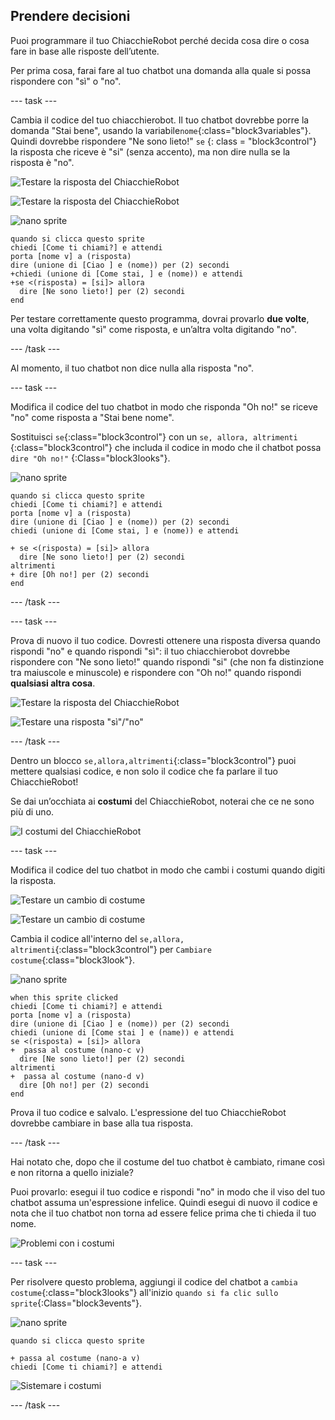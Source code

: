 ## Prendere decisioni

Puoi programmare il tuo ChiacchieRobot perché decida cosa dire o cosa fare in base alle risposte dell’utente.

Per prima cosa, farai fare al tuo chatbot una domanda alla quale si possa rispondere con "sì" o "no".

\--- task \---

Cambia il codice del tuo chiacchierobot. Il tuo chatbot dovrebbe porre la domanda "Stai bene", usando la variabile`nome`{:class="block3variables"}. Quindi dovrebbe rispondere "Ne sono lieto!" `se` {: class = "block3control"} la risposta che riceve è "si" (senza accento), ma non dire nulla se la risposta è "no".

![Testare la risposta del ChiacchieRobot](images/chatbot-if-test1-annotated.png)

![Testare la risposta del ChiacchieRobot](images/chatbot-if-test2.png)

![nano sprite](images/nano-sprite.png)

```blocks3
quando si clicca questo sprite
chiedi [Come ti chiami?] e attendi
porta [nome v] a (risposta)
dire (unione di [Ciao ] e (nome)) per (2) secondi
+chiedi (unione di [Come stai, ] e (nome)) e attendi
+se <(risposta) = [si]> allora 
  dire [Ne sono lieto!] per (2) secondi
end
```

Per testare correttamente questo programma, dovrai provarlo **due volte**, una volta digitando "sì" come risposta, e un’altra volta digitando "no".

\--- /task \---

Al momento, il tuo chatbot non dice nulla alla risposta "no".

\--- task \---

Modifica il codice del tuo chatbot in modo che risponda "Oh no!" se riceve "no" come risposta a "Stai bene nome".

Sostituisci `se`{:class="block3control"} con un `se, allora, altrimenti` {:class="block3control"} che includa il codice in modo che il chatbot possa ` dire "Oh no!" ` {:Class="block3looks"}.

![nano sprite](images/nano-sprite.png)

```blocks3
quando si clicca questo sprite
chiedi [Come ti chiami?] e attendi
porta [nome v] a (risposta)
dire (unione di [Ciao ] e (nome)) per (2) secondi
chiedi (unione di [Come stai, ] e (nome)) e attendi

+ se <(risposta) = [si]> allora 
  dire [Ne sono lieto!] per (2) secondi
altrimenti 
+ dire [Oh no!] per (2) secondi
end
```

\--- /task \---

\--- task \---

Prova di nuovo il tuo codice. Dovresti ottenere una risposta diversa quando rispondi "no" e quando rispondi "sì": il tuo chiacchierobot dovrebbe rispondere con "Ne sono lieto!" quando rispondi "si" (che non fa distinzione tra maiuscole e minuscole) e rispondere con "Oh no!" quando rispondi **qualsiasi altra cosa**.

![Testare la risposta del ChiacchieRobot](images/chatbot-if-test2.png)

![Testare una risposta "sì"/"no"](images/chatbot-if-else-test.png)

\--- /task \---

Dentro un blocco `se,allora,altrimenti`{:class="block3control"} puoi mettere qualsiasi codice, e non solo il codice che fa parlare il tuo ChiacchieRobot!

Se dai un’occhiata ai **costumi** del ChiacchieRobot, noterai che ce ne sono più di uno.

![I costumi del ChiacchieRobot](images/chatbot-costume-view-annotated.png)

\--- task \---

Modifica il codice del tuo chatbot in modo che cambi i costumi quando digiti la risposta.

![Testare un cambio di costume](images/chatbot-costume-test1.png)

![Testare un cambio di costume](images/chatbot-costume-test2.png)

Cambia il codice all'interno del `se,allora, altrimenti`{:class="block3control"} per `Cambiare costume`{:class="block3look"}.

![nano sprite](images/nano-sprite.png)

```blocks3
when this sprite clicked
chiedi [Come ti chiami?] e attendi
porta [nome v] a (risposta)
dire (unione di [Ciao ] e (nome)) per (2) secondi
chiedi (unione di [Come stai ] e (name)) e attendi
se <(risposta) = [si]> allora 
+  passa al costume (nano-c v)
  dire [Ne sono lieto!] per (2) secondi
altrimenti 
+  passa al costume (nano-d v)
  dire [Oh no!] per (2) secondi
end
```

Prova il tuo codice e salvalo. L'espressione del tuo ChiacchieRobot dovrebbe cambiare in base alla tua risposta.

\--- /task \---

Hai notato che, dopo che il costume del tuo chatbot è cambiato, rimane così e non ritorna a quello iniziale?

Puoi provarlo: esegui il tuo codice e rispondi "no" in modo che il viso del tuo chatbot assuma un'espressione infelice. Quindi esegui di nuovo il codice e nota che il tuo chatbot non torna ad essere felice prima che ti chieda il tuo nome.

![Problemi con i costumi](images/chatbot-costume-bug-test.png)

\--- task \---

Per risolvere questo problema, aggiungi il codice del chatbot a `cambia costume`{:class="block3looks"} all'inizio `quando si fa clic sullo sprite`{:Class="block3events"}.

![nano sprite](images/nano-sprite.png)

```blocks3
quando si clicca questo sprite

+ passa al costume (nano-a v)
chiedi [Come ti chiami?] e attendi
```

![Sistemare i costumi](images/chatbot-costume-fix-test.png)

\--- /task \---